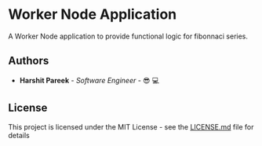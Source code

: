# Worker Node Application 

A Worker Node application to provide functional logic for fibonnaci series.

## Authors

* **Harshit Pareek** - *Software Engineer* - :sunglasses: :computer:

## License

This project is licensed under the MIT License - see the [LICENSE.md](LICENSE.md) file for details